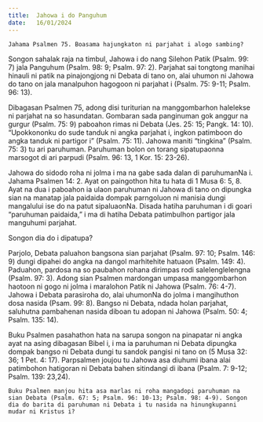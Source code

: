```yaml
---
title:  Jahowa i do Panguhum
date:   16/01/2024
---
```


`Jahama Psalmen 75. Boasama hajungkaton ni parjahat i alogo sambing?`

Songon sahalak raja na timbul, Jahowa i do nang Silehon Patik (Psalm. 99: 7) jala Panguhum (Psalm. 98: 9; Psalm. 97: 2). Parjahat sai tongtong manihai hinauli ni patik na pinajongjong ni Debata di tano on, alai uhumon ni Jahowa do tano on jala manalpuhon hagogoon ni parjahat i (Psalm. 75: 9-11; Psalm. 96: 13).

Dibagasan Psalmen 75, adong disi turiturian na manggombarhon halelekse ni parjahat na so hasundatan. Gombaran sada panginuman gok anggur na gurgur (Psalm. 75: 9) paboahon rimas ni Debata (Jes. 25: 15; Pangk. 14: 10). “Upokkononku do sude tanduk ni angka parjahat i, ingkon patimboon do angka tanduk ni partigor i” (Psalm. 75: 11). Jahowa maniti “tingkina” (Psalm. 75: 3) tu ari paruhuman. Paruhuman bolon on torang sipatupaonna marsogot di ari parpudi (Psalm. 96: 13, 1 Kor. 15: 23-26).

Jahowa do sidodo roha ni jolma i ma na gabe sada dalan di paruhumanNa i. Jahama Psalmen 14: 2. Ayat on paingothon hita tu hata di 1 Musa 6: 5, 8. Ayat na dua i paboahon ia ulaon paruhuman ni Jahowa di tano on dipungka sian na manatap jala paidaida dompak parngoluon ni manisia dungi mangalului ise do na patut sipaluaonNa. Disada hatiha paruhuman i di goari “paruhuman paidaida,” i ma di hatiha Debata patimbulhon partigor jala manguhumi parjahat.

Songon dia do i  dipatupa?

Parjolo, Debata paluahon bangsona sian parjahat (Psalm. 97: 10; Psalm. 146: 9) dungi dipahei do angka na dangol marhitehite hatuaon (Psalm. 149: 4). Paduahon, pardosa na so paubahon rohana dirimpas rodi salelenglelengna (Psalm. 97: 3). Adong sian Psalmen mardongan umpasa manggombarhon haotoon ni gogo ni jolma i maralohon Patik ni Jahowa (Psalm. 76: 4-7). Jahowa i Debata parasiroha do, alai uhumonNa do jolma i mangihuthon dosa nasida (Psam. 99: 8). Bangso ni Debata, ndada holan parjahat, saluhutna pambahenan nasida diboan tu adopan ni Jahowa (Psalm. 50: 4; Psalm. 135: 14).

Buku Psalmen pasahathon hata na sarupa songon na pinapatar ni angka ayat na asing dibagasan Bibel i, i ma ia paruhuman ni Debata dipungka dompak bangso ni Debata dungi tu sandok pangisi ni tano on (5 Musa 32: 36; 1 Pet. 4: 17). Parpsalmen joujou tu Jahowa asa diuhumi ibana alai patimbohon hatigoran ni Debata bahen sitindangi di ibana (Psalm. 7: 9-12; Psalm. 139: 23,24).

`Buku Psalmen manjou hita asa marlas ni roha mangadopi paruhuman na sian Debata (Psalm. 67: 5; Psalm. 96: 10-13; Psalm. 98: 4-9). Songon dia do barita di paruhuman ni Debata i tu nasida na hinungkupanni mudar ni Kristus i?`